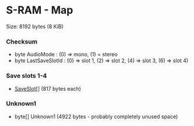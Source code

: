 ﻿# S-RAM - Map

Size: 8192 bytes (8 KiB)

### Checksum
* byte AudioMode : (0) => mono, (1) = stereo
* byte LastSaveSlotId : (0) => slot 1, (2) => slot 2, (4) => slot 3, (6) => slot 4)

### Save slots 1-4
* [SaveSlot](Items/SaveSlot.md)[]  (817 bytes each)

### Unknown1
* byte[] Unknown1 (4922 bytes - probably completely unused space)
